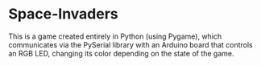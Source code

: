 # Space-Invaders
This is a game created entirely in Python (using Pygame), which communicates via the PySerial library with an Arduino board that controls an RGB LED, changing its color depending on the state of the game.
